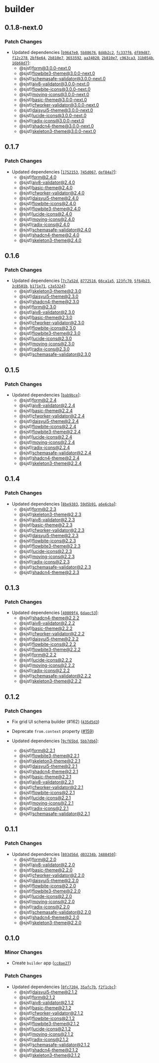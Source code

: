 # builder

## 0.1.8-next.0

### Patch Changes

- Updated dependencies [[`b9647e0`](https://github.com/x0k/svelte-jsonschema-form/commit/b9647e04d524c10fb9b840b60db58c413c8a86aa), [`5b88676`](https://github.com/x0k/svelte-jsonschema-form/commit/5b886769563ab3ea7cc044fb312b6616baa77622), [`8d4b2c2`](https://github.com/x0k/svelte-jsonschema-form/commit/8d4b2c2d9c524a34fcc472594d654db5fa75d0c6), [`fc337f6`](https://github.com/x0k/svelte-jsonschema-form/commit/fc337f6affd65002cf11661a001318e342886803), [`df89d87`](https://github.com/x0k/svelte-jsonschema-form/commit/df89d87ebaa17f3a0ceba8b00a3e6fed6a77934f), [`f12c278`](https://github.com/x0k/svelte-jsonschema-form/commit/f12c2787794665715697c19da5b2a255f87aa1f5), [`2bf6e64`](https://github.com/x0k/svelte-jsonschema-form/commit/2bf6e643cfe9c0f8fcc0a17b374a9a73ec599a2e), [`2b810e7`](https://github.com/x0k/svelte-jsonschema-form/commit/2b810e742d861c05cf91a020f7ef5af43a649ec0), [`3653592`](https://github.com/x0k/svelte-jsonschema-form/commit/36535929efaec32701299c0b3fc39a99af1c1cc0), [`aa34020`](https://github.com/x0k/svelte-jsonschema-form/commit/aa3402024c082a715a600e4a16a9e766bf4f2da3), [`2b810e7`](https://github.com/x0k/svelte-jsonschema-form/commit/2b810e742d861c05cf91a020f7ef5af43a649ec0), [`c963ca3`](https://github.com/x0k/svelte-jsonschema-form/commit/c963ca3aae90ffc692dce13c06345dee59ae1610), [`31b054b`](https://github.com/x0k/svelte-jsonschema-form/commit/31b054b08e47e408d1ef0d9e6da8d4330a63a72a), [`16b68d7`](https://github.com/x0k/svelte-jsonschema-form/commit/16b68d74f51740c754edced8ae77fd10c357356f)]:
  - @sjsf/form@3.0.0-next.0
  - @sjsf/flowbite3-theme@3.0.0-next.0
  - @sjsf/schemasafe-validator@3.0.0-next.0
  - @sjsf/ajv8-validator@3.0.0-next.0
  - @sjsf/flowbite-icons@3.0.0-next.0
  - @sjsf/moving-icons@3.0.0-next.0
  - @sjsf/basic-theme@3.0.0-next.0
  - @sjsf/cfworker-validator@3.0.0-next.0
  - @sjsf/daisyui5-theme@3.0.0-next.0
  - @sjsf/lucide-icons@3.0.0-next.0
  - @sjsf/radix-icons@3.0.0-next.0
  - @sjsf/shadcn4-theme@3.0.0-next.0
  - @sjsf/skeleton3-theme@3.0.0-next.0

## 0.1.7

### Patch Changes

- Updated dependencies [[`1752153`](https://github.com/x0k/svelte-jsonschema-form/commit/1752153696b020da21e7e72b136f2a4bbcfee0d0), [`745d067`](https://github.com/x0k/svelte-jsonschema-form/commit/745d067064d0be502fc8d3ce4bbeba71b0b7a6bc), [`def84a7`](https://github.com/x0k/svelte-jsonschema-form/commit/def84a76c5b99e23c5209587c791ac13bf7466b4)]:
  - @sjsf/form@2.4.0
  - @sjsf/ajv8-validator@2.4.0
  - @sjsf/basic-theme@2.4.0
  - @sjsf/cfworker-validator@2.4.0
  - @sjsf/daisyui5-theme@2.4.0
  - @sjsf/flowbite-icons@2.4.0
  - @sjsf/flowbite3-theme@2.4.0
  - @sjsf/lucide-icons@2.4.0
  - @sjsf/moving-icons@2.4.0
  - @sjsf/radix-icons@2.4.0
  - @sjsf/schemasafe-validator@2.4.0
  - @sjsf/shadcn4-theme@2.4.0
  - @sjsf/skeleton3-theme@2.4.0

## 0.1.6

### Patch Changes

- Updated dependencies [[`7c7a52d`](https://github.com/x0k/svelte-jsonschema-form/commit/7c7a52def8ef5f73ed26e0d9fefd62c33912c15a), [`8772516`](https://github.com/x0k/svelte-jsonschema-form/commit/877251689dc60c91b7d2a257c3f05665d9a7ea96), [`66ca1a5`](https://github.com/x0k/svelte-jsonschema-form/commit/66ca1a5001a65fa794e8fcb6b1362c8365ff6686), [`123fc70`](https://github.com/x0k/svelte-jsonschema-form/commit/123fc70c1e7ef7ad1d045584790d48c957b6f03c), [`5f64b23`](https://github.com/x0k/svelte-jsonschema-form/commit/5f64b23a9baedba6d6df2c4933acb180a6300668), [`2c8501b`](https://github.com/x0k/svelte-jsonschema-form/commit/2c8501b59a7beef6ac20d88a2f16bdc350779183), [`b171e71`](https://github.com/x0k/svelte-jsonschema-form/commit/b171e7116617eb8d47f7f9552c5cb5235ca1a86e), [`c3a5324`](https://github.com/x0k/svelte-jsonschema-form/commit/c3a5324dc67b3ad4b9b0f2a395c06d84cb7f207a)]:
  - @sjsf/skeleton3-theme@2.3.0
  - @sjsf/daisyui5-theme@2.3.0
  - @sjsf/shadcn4-theme@2.3.0
  - @sjsf/form@2.3.0
  - @sjsf/ajv8-validator@2.3.0
  - @sjsf/basic-theme@2.3.0
  - @sjsf/cfworker-validator@2.3.0
  - @sjsf/flowbite-icons@2.3.0
  - @sjsf/flowbite3-theme@2.3.0
  - @sjsf/lucide-icons@2.3.0
  - @sjsf/moving-icons@2.3.0
  - @sjsf/radix-icons@2.3.0
  - @sjsf/schemasafe-validator@2.3.0

## 0.1.5

### Patch Changes

- Updated dependencies [[`bab9bce`](https://github.com/x0k/svelte-jsonschema-form/commit/bab9bce095f75884fb7444f9c8a6640599c861e1)]:
  - @sjsf/form@2.2.4
  - @sjsf/ajv8-validator@2.2.4
  - @sjsf/basic-theme@2.2.4
  - @sjsf/cfworker-validator@2.2.4
  - @sjsf/daisyui5-theme@2.2.4
  - @sjsf/flowbite-icons@2.2.4
  - @sjsf/flowbite3-theme@2.2.4
  - @sjsf/lucide-icons@2.2.4
  - @sjsf/moving-icons@2.2.4
  - @sjsf/radix-icons@2.2.4
  - @sjsf/schemasafe-validator@2.2.4
  - @sjsf/shadcn4-theme@2.2.4
  - @sjsf/skeleton3-theme@2.2.4

## 0.1.4

### Patch Changes

- Updated dependencies [[`8be9383`](https://github.com/x0k/svelte-jsonschema-form/commit/8be93831dfcda3716067dc02349f6c4011489967), [`59d5b91`](https://github.com/x0k/svelte-jsonschema-form/commit/59d5b910f5126018222453c4063642148e4189e2), [`a6e6cba`](https://github.com/x0k/svelte-jsonschema-form/commit/a6e6cba6c63c5cd47d938c401bb89c293b512d3f)]:
  - @sjsf/form@2.2.3
  - @sjsf/skeleton3-theme@2.2.3
  - @sjsf/ajv8-validator@2.2.3
  - @sjsf/basic-theme@2.2.3
  - @sjsf/cfworker-validator@2.2.3
  - @sjsf/daisyui5-theme@2.2.3
  - @sjsf/flowbite-icons@2.2.3
  - @sjsf/flowbite3-theme@2.2.3
  - @sjsf/lucide-icons@2.2.3
  - @sjsf/moving-icons@2.2.3
  - @sjsf/radix-icons@2.2.3
  - @sjsf/schemasafe-validator@2.2.3
  - @sjsf/shadcn4-theme@2.2.3

## 0.1.3

### Patch Changes

- Updated dependencies [[`40009f4`](https://github.com/x0k/svelte-jsonschema-form/commit/40009f4f93f678fda95d8a0c1405577b75086d62), [`6daec53`](https://github.com/x0k/svelte-jsonschema-form/commit/6daec532a3c5faf0c52248833be427e4ff0638c9)]:
  - @sjsf/shadcn4-theme@2.2.2
  - @sjsf/ajv8-validator@2.2.2
  - @sjsf/basic-theme@2.2.2
  - @sjsf/cfworker-validator@2.2.2
  - @sjsf/daisyui5-theme@2.2.2
  - @sjsf/flowbite-icons@2.2.2
  - @sjsf/flowbite3-theme@2.2.2
  - @sjsf/form@2.2.2
  - @sjsf/lucide-icons@2.2.2
  - @sjsf/moving-icons@2.2.2
  - @sjsf/radix-icons@2.2.2
  - @sjsf/schemasafe-validator@2.2.2
  - @sjsf/skeleton3-theme@2.2.2

## 0.1.2

### Patch Changes

- Fix grid UI schema builder (#162) ([`435d5d3`](https://github.com/x0k/svelte-jsonschema-form/commit/435d5d30ed3be3022e04dddc9438bbe29603237d))

- Deprecate `from.context` property ([#159](https://github.com/x0k/svelte-jsonschema-form/pull/159))

- Updated dependencies [[`9cf65bd`](https://github.com/x0k/svelte-jsonschema-form/commit/9cf65bdfc54bc5a3da432fd1d2e01501c31e0993), [`5bb7db6`](https://github.com/x0k/svelte-jsonschema-form/commit/5bb7db6fdbab2a3dcba2a84465c1207a12c10d16)]:
  - @sjsf/form@2.2.1
  - @sjsf/flowbite3-theme@2.2.1
  - @sjsf/skeleton3-theme@2.2.1
  - @sjsf/daisyui5-theme@2.2.1
  - @sjsf/shadcn4-theme@2.2.1
  - @sjsf/basic-theme@2.2.1
  - @sjsf/ajv8-validator@2.2.1
  - @sjsf/cfworker-validator@2.2.1
  - @sjsf/flowbite-icons@2.2.1
  - @sjsf/lucide-icons@2.2.1
  - @sjsf/moving-icons@2.2.1
  - @sjsf/radix-icons@2.2.1
  - @sjsf/schemasafe-validator@2.2.1

## 0.1.1

### Patch Changes

- Updated dependencies [[`803d56d`](https://github.com/x0k/svelte-jsonschema-form/commit/803d56dcb8dd0fe135d104ecbdb54eb529a83401), [`d03234b`](https://github.com/x0k/svelte-jsonschema-form/commit/d03234b8247eda3c03b3c11076f9dd0409e75d22), [`3488450`](https://github.com/x0k/svelte-jsonschema-form/commit/3488450e7b26e285a17f86996beb32e7dbdc7b66)]:
  - @sjsf/form@2.2.0
  - @sjsf/ajv8-validator@2.2.0
  - @sjsf/basic-theme@2.2.0
  - @sjsf/cfworker-validator@2.2.0
  - @sjsf/daisyui5-theme@2.2.0
  - @sjsf/flowbite-icons@2.2.0
  - @sjsf/flowbite3-theme@2.2.0
  - @sjsf/lucide-icons@2.2.0
  - @sjsf/moving-icons@2.2.0
  - @sjsf/radix-icons@2.2.0
  - @sjsf/schemasafe-validator@2.2.0
  - @sjsf/shadcn4-theme@2.2.0
  - @sjsf/skeleton3-theme@2.2.0

## 0.1.0

### Minor Changes

- Create `builder` app ([`cc8ae27`](https://github.com/x0k/svelte-jsonschema-form/commit/cc8ae27339fa6b84ad73c9203e061b3641e3fa6e))

### Patch Changes

- Updated dependencies [[`0fc7204`](https://github.com/x0k/svelte-jsonschema-form/commit/0fc72043fc4db0ca25831023e1cef9c85c875d41), [`35afc7b`](https://github.com/x0k/svelte-jsonschema-form/commit/35afc7b801026f64fe2d9f278c2a31fd714fec48), [`f2f1cbc`](https://github.com/x0k/svelte-jsonschema-form/commit/f2f1cbcfcdcfe7e5999a69c5d21903f24a0be978)]:
  - @sjsf/daisyui5-theme@2.1.2
  - @sjsf/form@2.1.2
  - @sjsf/ajv8-validator@2.1.2
  - @sjsf/basic-theme@2.1.2
  - @sjsf/cfworker-validator@2.1.2
  - @sjsf/flowbite-icons@2.1.2
  - @sjsf/flowbite3-theme@2.1.2
  - @sjsf/lucide-icons@2.1.2
  - @sjsf/moving-icons@2.1.2
  - @sjsf/radix-icons@2.1.2
  - @sjsf/schemasafe-validator@2.1.2
  - @sjsf/shadcn4-theme@2.1.2
  - @sjsf/skeleton3-theme@2.1.2
